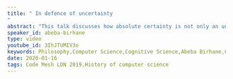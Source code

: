 ```yaml
---
title: " In defence of uncertainty
"
abstract: "This talk discusses how absolute certainty is not only an unattainable goal so far as understanding people and the social world is concerned but also a dangerous state to aspire to."
speaker_id: abeba-birhane
type: video
youtube_id: 3IhJTUMIV3o
keywords: Philosophy,Computer Science,Cognitive Science,Abeba Birhane,Code Mesh LDN,History of Computer Science,Philosophy of computer science
date: 2020-01-16
tags: Code Mesh LDN 2019,History of computer science
---
```


